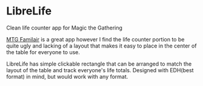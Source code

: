 # LibreLife
Clean life counter app for Magic the Gathering 

[MTG Familair](https://github.com/AEFeinstein/mtg-familiar) is a great app however I find the life counter
portion to be quite ugly and lacking of a layout that makes it easy to place in the center of the table for everyone to use.

LibreLife has simple clickable rectangle that can be arranged to match the layout of the table and track everyone's life totals.
Designed with EDH(best format) in mind, but would work with any format. 
